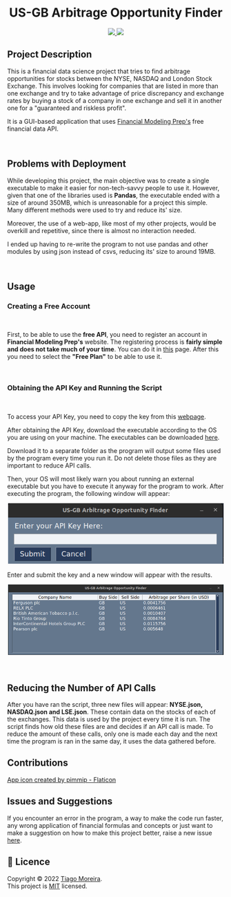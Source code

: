 <h1 align="center">US-GB Arbitrage Opportunity Finder</h1>

<p align="center">
    <a href="https://github.com/TFSM00/Efficient-Frontier-Calculator/blob/main/LICENSE.txt">
        <img src="https://img.shields.io/github/license/TFSM00/Efficient-Frontier-Calculator">
    </a>
    <img src="https://img.shields.io/badge/Made%20with-Python-1f425f.svg">
</p>


## **Project Description**

This is a financial data science project that tries to find arbitrage opportunities for stocks between the NYSE, NASDAQ and London Stock Exchange. This involves looking for companies that are listed in more than one exchange and try to take advantage of price discrepancy and exchange rates by buying a stock of a company in one exchange and sell it in another one for a "guaranteed and riskless profit".

It is a GUI-based application that uses  [Financial Modeling Prep's](https://site.financialmodelingprep.com/) free financial data API.

<br>

## **Problems with Deployment**

While developing this project, the main objective was to create a single executable to make it easier for non-tech-savvy people to use it.
However, given that one of the libraries used is **Pandas**, the executable ended with a size of around 350MB, which is unreasonable for a project this simple. Many different methods were used to try and reduce its' size.

Moreover, the use of a web-app, like most of my other projects, would be overkill and repetitive, since there is almost no interaction needed.

I ended up having to re-write the program to not use pandas and other modules by using json instead of csvs, reducing its' size to around 19MB.

<br>

## **Usage**


### Creating a Free Account
<br>

First, to be able to use the **free API**, you need to register an account in **Financial Modeling Prep's** website. The registering process is **fairly simple and does not take much of your time**. You can do it in [this](https://site.financialmodelingprep.com/register) page. After this you need to select the **"Free Plan"** to be able to use it.

<br>

### Obtaining the API Key and Running the Script
<br>

To access your API Key, you need to copy the key from this [webpage](https://site.financialmodelingprep.com/developer/docs/dashboard/).

After obtaining the API Key, download the executable according to the OS you are using on your machine. The executables can be downloaded [here](https://github.com/TFSM00/US-GB-Arbitrage-Finder/releases/tag/v1.0.0).

Download it to a separate folder as the program will output some files used by the program every time you run it. Do not delete those files as they are important to reduce API calls.

Then, your OS will most likely warn you about running an external executable but you have to execute it anyway for the program to work.
After executing the program, the following window will appear:

<p align="center">
    <img src="./images/window1.png" width="500px">
</p>

Enter and submit the key and a new window will appear with the results.

<p align="center">
    <img src="./images/window2.png" width="500px">
</p>

<br>

## **Reducing the Number of API Calls**

After you have ran the script, three new files will appear: **NYSE.json, NASDAQ.json and LSE.json**. These contain data on the stocks of each of the exchanges. This data is used by the project every time it is run. The script finds how old these files are and decides if an API call is made. To reduce the amount of these calls, only one is made each day and the next time the program is ran in the same day, it uses the data gathered before.

## **Contributions**
<a href="https://www.flaticon.com/free-icons/money" title="icon">App icon created by pimmip - Flaticon</a>


## **Issues and Suggestions**

If you encounter an error in the program, a way to make the code run faster, any wrong application of financial formulas and concepts or just want to make a suggestion on how to make this project better, raise a new issue [here](https://github.com/TFSM00/US-GB-Arbitrage-Finder/issues/new). 

## 📝 **Licence**

Copyright © 2022 [Tiago Moreira](https://github.com/TFSM00).<br />
This project is [MIT](https://github.com/TFSM00/US-GB-Arbitrage-Finder/blob/main/LICENSE.txt) licensed.
